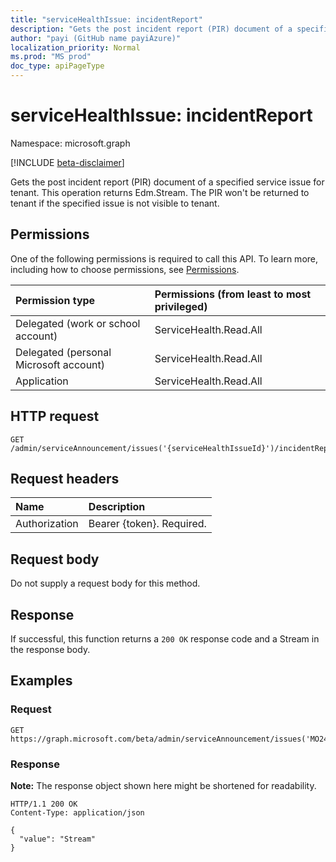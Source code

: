 ```yaml
---
title: "serviceHealthIssue: incidentReport"
description: "Gets the post incident report (PIR) document of a specified service issue for tenant. This operation returns Edm.Stream. The PIR won't be returned to tenant if the specified issue is not visible to tenant."
author: "payi (GitHub name payiAzure)"
localization_priority: Normal
ms.prod: "MS prod"
doc_type: apiPageType
---
```


# serviceHealthIssue: incidentReport
Namespace: microsoft.graph

[!INCLUDE [beta-disclaimer](../../includes/beta-disclaimer.md)]

Gets the post incident report (PIR) document of a specified service issue for tenant. This operation returns Edm.Stream. The PIR won't be returned to tenant if the specified issue is not visible to tenant.


## Permissions
One of the following permissions is required to call this API. To learn more, including how to choose permissions, see [Permissions](/graph/permissions-reference).

|Permission type|Permissions (from least to most privileged)|
|:---|:---|
|Delegated (work or school account)|ServiceHealth.Read.All|
|Delegated (personal Microsoft account)|ServiceHealth.Read.All|
|Application|ServiceHealth.Read.All|

## HTTP request

<!-- {
  "blockType": "ignored"
}
-->
``` http
GET /admin/serviceAnnouncement/issues('{serviceHealthIssueId}')/incidentReport
```

## Request headers
|Name|Description|
|:---|:---|
|Authorization|Bearer {token}. Required.|

## Request body
Do not supply a request body for this method.

## Response

If successful, this function returns a `200 OK` response code and a Stream in the response body.

## Examples

### Request
<!-- {
  "blockType": "request",
  "name": "servicehealthissue_incidentreport"
}
-->
``` http
GET https://graph.microsoft.com/beta/admin/serviceAnnouncement/issues('MO248163')/incidentReport
```


### Response
**Note:** The response object shown here might be shortened for readability.
<!-- {
  "blockType": "response",
  "truncated": true,
  "@odata.type": "Edm.Stream"
}
-->
``` http
HTTP/1.1 200 OK
Content-Type: application/json

{
  "value": "Stream"
}
```

